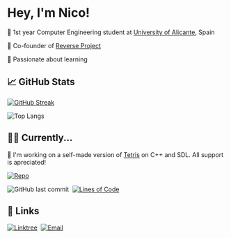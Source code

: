 # Hey, I'm Nico!

🔹 1st year Computer Engineering student at [University of Alicante](https://www.ua.es/), Spain

🔹 Co-founder of [Reverse Project](https://www.youtube.com/@reverseESP/videos)

🔹 Passionate about learning




## 📈 GitHub Stats

[![GitHub Streak](https://github-readme-streak-stats.herokuapp.com?user=NicolasSerranoGarcia&theme=tokyonight&date_format=j%20M%5B%20Y%5D)](https://linktr.ee/NicolasSerrano)

![Top Langs](https://github-readme-stats.vercel.app/api/top-langs/?username=NicolasSerranoGarcia&layout=compact&theme=tokyonight)
## 👩‍💻 Currently...

🔹 I'm working on a self-made version of [Tetris](https://github.com/NicolasSerranoGarcia/Tetris-game) on C++ and SDL. All support is apreciated!

[![Repo](https://github-readme-stats.vercel.app/api/pin/?username=NicolasSerranoGarcia&repo=Tetris-game&theme=tokyonight&cache_seconds=1)](https://github.com/NicolasSerranoGarcia/Tetris-game)

![GitHub last commit](https://img.shields.io/github/last-commit/NicolasSerranoGarcia/Tetris-game?color=5a8fff&label=last%20commit&labelColor=2e3440&logo=github&logoColor=ffffff&style=flat)&nbsp;
[![Lines of Code](https://img.shields.io/endpoint?color=5a8fff&labelColor=2e3440&style=flat&url=https://gist.githubusercontent.com/NicolasSerranoGarcia/45c1e5550e4be08e21d0ccf20d27ef39/raw/c1bd837607190ff220372910b5b01c23490ec336/lines.json&cacheSeconds=60)](https://github.com/NicolasSerranoGarcia/Tetris-game)



## 🔗 Links
[![Linktree](https://img.shields.io/badge/Linktree-NicolasSerrano-9ece6a?style=for-the-badge&logo=linktree&logoColor=white)](https://linktr.ee/NicolasSerrano)&nbsp;
[![Email](https://img.shields.io/badge/Email-Contact-f7768e?style=for-the-badge&logo=gmail&logoColor=white)](mailto:serranogarcianicolas@gmail.com)
